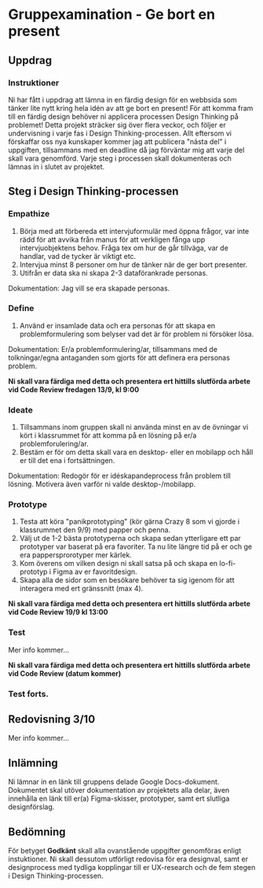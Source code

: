 # Gruppexamination - Ge bort en present

## Uppdrag

### Instruktioner
Ni har fått i uppdrag att lämna in en färdig design för en webbsida som tänker lite nytt kring hela idén av att ge bort en present! 
För att komma fram till en färdig design behöver ni applicera processen Design Thinking på problemet!
Detta projekt sträcker sig över flera veckor, och följer er undervisning i varje fas i Design Thinking-processen. 
Allt eftersom vi förskaffar oss nya kunskaper kommer jag att publicera "nästa del" i uppgiften, tillsammans med en deadline då jag förväntar mig att varje del skall vara genomförd.
Varje steg i processen skall dokumenteras och lämnas in i slutet av projektet.

## Steg i Design Thinking-processen

### Empathize

1. Börja med att förbereda ett intervjuformulär med öppna frågor, var inte rädd för att avvika från manus för att verkligen fånga upp intervjuobjektens behov. Fråga tex om hur de går tillväga, var de handlar, vad de tycker är viktigt etc.
2. Intervjua minst 8 personer om hur de tänker när de ger bort presenter.
3. Utifrån er data ska ni skapa 2-3 dataförankrade personas.

Dokumentation: Jag vill se era skapade personas.

### Define

1. Använd er insamlade data och era personas för att skapa en problemformulering som belyser vad det är för problem ni försöker lösa.

Dokumentation: Er/a problemformulering/ar, tillsammans med de tolkningar/egna antaganden som gjorts för att definera era personas problem. 

**Ni skall vara färdiga med detta och presentera ert hittills slutförda arbete vid Code Review fredagen 13/9, kl 9:00**

### Ideate

1. Tillsammans inom gruppen skall ni använda minst en av de övningar vi kört i klassrummet för att komma på en lösning på er/a problemforulering/ar.
2. Bestäm er för om detta skall vara en desktop- eller en mobilapp och håll er till det ena i fortsättningen.

Dokumentation: Redogör för er idéskapandeprocess från problem till lösning. Motivera även varför ni valde desktop-/mobilapp.

### Prototype

1. Testa att köra "panikprototyping" (kör gärna Crazy 8 som vi gjorde i klassrummet den 9/9) med papper och penna.
2. Välj ut de 1-2 bästa prototyperna och skapa sedan ytterligare ett par prototyper var baserat på era favoriter. Ta nu lite längre tid på er och ge era pappersprorotyper mer kärlek.
3. Kom överens om vilken design ni skall satsa på och skapa en lo-fi-prototyp i Figma av er favoritdesign.
4. Skapa alla de sidor som en besökare behöver ta sig igenom för att interagera med ert gränssnitt (max 4).

**Ni skall vara färdiga med detta och presentera ert hittills slutförda arbete vid Code Review 19/9 kl 13:00**

### Test

Mer info kommer...

**Ni skall vara färdiga med detta och presentera ert hittills slutförda arbete vid Code Review (datum kommer)**

### Test forts.

## Redovisning 3/10

Mer info kommer...

## Inlämning
Ni lämnar in en länk till gruppens delade Google Docs-dokument. Dokumentet skal utöver dokumentation av projektets alla delar, även innehålla en länk till er(a) Figma-skisser, prototyper, samt ert slutliga designförslag.

## Bedömning

För betyget **Godkänt** skall alla ovanstående uppgifter genomföras enligt instuktioner. Ni skall dessutom utförligt redovisa för era designval, samt er designprocess med tydliga kopplingar till er UX-research och de fem stegen i Design Thinking-processen.
